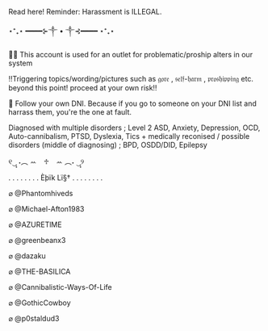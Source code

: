 Read here! Reminder: Harassment is ILLEGAL.

⋆⁺₊⋆ ━━━━⊱༒︎ • ༒︎⊰━━━━ ⋆⁺₊⋆
     
🏴‍☠️ This account is used for an outlet for problematic/proship alters in our system

‼️Triggering topics/wording/pictures such as 𝔤𝔬𝔯𝔢 , 𝔰𝔢𝔩𝔣-𝔥𝔞𝔯𝔪 , 𝔭𝔯𝔬𝔰𝔥𝔦𝔭𝔭𝔦𝔫𝔤 etc. beyond this point! proceed at your own risk‼️

🪽 Follow your own DNI. Because if you go to someone on your DNI list and harrass them, you're the one at fault.

Diagnosed with multiple disorders ; Level 2 ASD, Anxiety, Depression, OCD, Auto-cannibalism, PTSD, Dyslexia, Tics   + medically reconised / possible disorders (middle of diagnosing)  ; BPD, OSDD/DID, Epilepsy

୧‿̩͙ ˖︵ ꕀ⠀ ♱⠀ ꕀ ︵˖ ‿̩͙୨

. . . . . . . . Èþïk Lï§† . . . . . . . .

⌀ @Phantomhiveds 

⌀ @Michael-Afton1983 

⌀ @AZURETlME 

⌀ @greenbeanx3 

⌀ @dazaku  

⌀ @THE-BASILICA 

⌀ @Cannibalistic-Ways-Of-Life 

⌀ @GothicCowboy 

⌀ @p0staldud3
